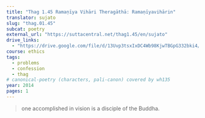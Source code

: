 ```yaml
---
title: "Thag 1.45 Ramaṇīya Vihāri Theragāthā: Ramaṇīyavihārin"
translator: sujato
slug: "thag.01.45"
subcat: poetry
external_url: "https://suttacentral.net/thag1.45/en/sujato"
drive_links:
  - "https://drive.google.com/file/d/13Uvp3tsxIxDC4Wb98KjwTBGpG332bki4/view?usp=drivesdk"
course: ethics
tags:
  - problems
  - confession
  - thag
# canonical-poetry (characters, pali-canon) covered by wh135
year: 2014
pages: 1
---
```


> one accomplished in vision is a disciple of the Buddha.

